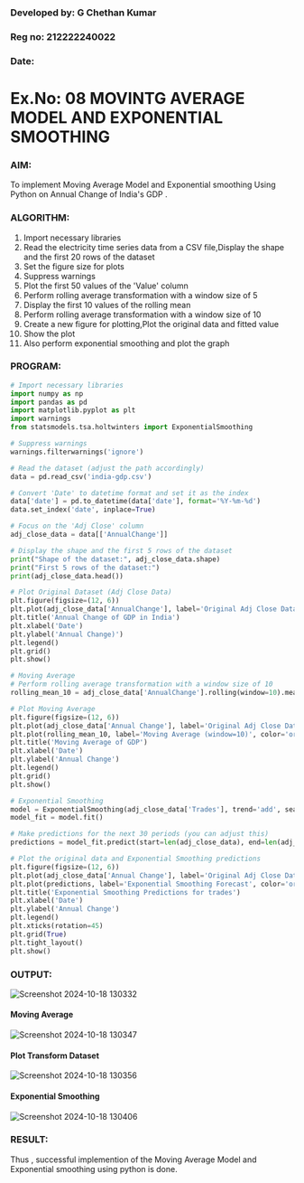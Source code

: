 ### Developed by: G Chethan Kumar
### Reg no: 212222240022
### Date:
# Ex.No: 08     MOVINTG AVERAGE MODEL AND EXPONENTIAL SMOOTHING
 


### AIM:
To implement Moving Average Model and Exponential smoothing Using Python on Annual Change of India's GDP
.
### ALGORITHM:
1. Import necessary libraries
2. Read the electricity time series data from a CSV file,Display the shape and the first 20 rows of
the dataset
3. Set the figure size for plots
4. Suppress warnings
5. Plot the first 50 values of the 'Value' column
6. Perform rolling average transformation with a window size of 5
7. Display the first 10 values of the rolling mean
8. Perform rolling average transformation with a window size of 10
9. Create a new figure for plotting,Plot the original data and fitted value
10. Show the plot
11. Also perform exponential smoothing and plot the graph
### PROGRAM:
```python
# Import necessary libraries
import numpy as np
import pandas as pd
import matplotlib.pyplot as plt
import warnings
from statsmodels.tsa.holtwinters import ExponentialSmoothing

# Suppress warnings
warnings.filterwarnings('ignore')

# Read the dataset (adjust the path accordingly)
data = pd.read_csv('india-gdp.csv')

# Convert 'Date' to datetime format and set it as the index
data['date'] = pd.to_datetime(data['date'], format='%Y-%m-%d')
data.set_index('date', inplace=True)

# Focus on the 'Adj Close' column
adj_close_data = data[['AnnualChange']]

# Display the shape and the first 5 rows of the dataset
print("Shape of the dataset:", adj_close_data.shape)
print("First 5 rows of the dataset:")
print(adj_close_data.head())

# Plot Original Dataset (Adj Close Data)
plt.figure(figsize=(12, 6))
plt.plot(adj_close_data['AnnualChange'], label='Original Adj Close Data', color='blue')
plt.title('Annual Change of GDP in India')
plt.xlabel('Date')
plt.ylabel('Annual Change)')
plt.legend()
plt.grid()
plt.show()

# Moving Average
# Perform rolling average transformation with a window size of 10
rolling_mean_10 = adj_close_data['AnnualChange'].rolling(window=10).mean()

# Plot Moving Average
plt.figure(figsize=(12, 6))
plt.plot(adj_close_data['Annual Change'], label='Original Adj Close Data', color='blue')
plt.plot(rolling_mean_10, label='Moving Average (window=10)', color='orange')
plt.title('Moving Average of GDP')
plt.xlabel('Date')
plt.ylabel('Annual Change')
plt.legend()
plt.grid()
plt.show()

# Exponential Smoothing
model = ExponentialSmoothing(adj_close_data['Trades'], trend='add', seasonal=None)
model_fit = model.fit()

# Make predictions for the next 30 periods (you can adjust this)
predictions = model_fit.predict(start=len(adj_close_data), end=len(adj_close_data) + 30)

# Plot the original data and Exponential Smoothing predictions
plt.figure(figsize=(12, 6))
plt.plot(adj_close_data['Annual Change'], label='Original Adj Close Data', color='blue')
plt.plot(predictions, label='Exponential Smoothing Forecast', color='orange')
plt.title('Exponential Smoothing Predictions for trades')
plt.xlabel('Date')
plt.ylabel('Annual Change')
plt.legend()
plt.xticks(rotation=45)
plt.grid(True)
plt.tight_layout()
plt.show()
```

### OUTPUT:

  ![Screenshot 2024-10-18 130332](https://github.com/user-attachments/assets/7c5f45fe-dc7c-4d21-89c8-69fafe9a8cf3)


#### Moving Average

![Screenshot 2024-10-18 130347](https://github.com/user-attachments/assets/a0eb7e77-9721-4f45-9872-4bb9cea64dd2)

#### Plot Transform Dataset

![Screenshot 2024-10-18 130356](https://github.com/user-attachments/assets/270ed863-004d-4d78-9f2f-1ea7b0b0213f)


#### Exponential Smoothing

![Screenshot 2024-10-18 130406](https://github.com/user-attachments/assets/11de86d1-4684-4bf9-8d18-95c6c320716f)


### RESULT:
Thus , successful implemention of the Moving Average Model and Exponential smoothing using python is done.
